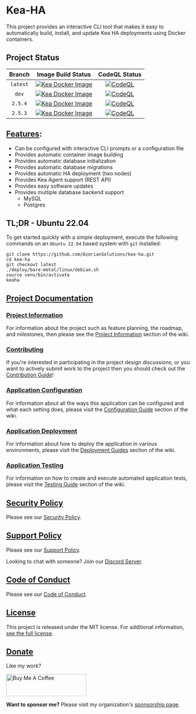 # Kea-HA

This project provides an interactive CLI tool that makes it easy to automatically build, install, and update
Kea HA deployments using Docker containers.

## Project Status

|  Branch  |                                                                                                      Image Build Status                                                                                                      |                                                                                                 CodeQL Status                                                                                                  |
|:--------:|:----------------------------------------------------------------------------------------------------------------------------------------------------------------------------------------------------------------------------:|:--------------------------------------------------------------------------------------------------------------------------------------------------------------------------------------------------------------:|
| `latest` |    [![Kea Docker Image](https://github.com/AzorianSolutions/kea-ha/actions/workflows/build-and-publish.yml/badge.svg?branch=latest)](https://github.com/AzorianSolutions/kea-ha/actions/workflows/build-and-publish.yml)     |    [![CodeQL](https://github.com/AzorianSolutions/kea-ha/actions/workflows/codeql-analysis.yml/badge.svg?branch=latest)](https://github.com/AzorianSolutions/kea-ha/actions/workflows/codeql-analysis.yml)     |
|  `dev`   |      [![Kea Docker Image](https://github.com/AzorianSolutions/kea-ha/actions/workflows/build-and-publish.yml/badge.svg?branch=dev)](https://github.com/AzorianSolutions/kea-ha/actions/workflows/build-and-publish.yml)      |      [![CodeQL](https://github.com/AzorianSolutions/kea-ha/actions/workflows/codeql-analysis.yml/badge.svg?branch=dev)](https://github.com/AzorianSolutions/kea-ha/actions/workflows/codeql-analysis.yml)      |
| `2.5.4`  | [![Kea Docker Image](https://github.com/AzorianSolutions/kea-ha/actions/workflows/build-and-publish.yml/badge.svg?branch=release/2.5.4)](https://github.com/AzorianSolutions/kea-ha/actions/workflows/build-and-publish.yml) | [![CodeQL](https://github.com/AzorianSolutions/kea-ha/actions/workflows/codeql-analysis.yml/badge.svg?branch=release/2.5.4)](https://github.com/AzorianSolutions/kea-ha/actions/workflows/codeql-analysis.yml) |
| `2.5.3`  | [![Kea Docker Image](https://github.com/AzorianSolutions/kea-ha/actions/workflows/build-and-publish.yml/badge.svg?branch=release/2.5.3)](https://github.com/AzorianSolutions/kea-ha/actions/workflows/build-and-publish.yml) | [![CodeQL](https://github.com/AzorianSolutions/kea-ha/actions/workflows/codeql-analysis.yml/badge.svg?branch=release/2.5.3)](https://github.com/AzorianSolutions/kea-ha/actions/workflows/codeql-analysis.yml) |

## [Features](https://github.com/AzorianSolutions/kea-ha/blob/main/docs/wiki/project/features.md):

- Can be configured with interactive CLI prompts or a configuration file
- Provides automatic container image building
- Provides automatic database initialization
- Provides automatic database migrations
- Provides automatic HA deployment (two nodes)
- Provides Kea Agent support (REST API)
- Provides easy software updates
- Provides multiple database backend support
    - MySQL
    - Postgres

## TL;DR - Ubuntu 22.04

To get started quickly with a simple deployment, execute the following commands on an `Ubuntu 22.04` based system
with `git` installed:

```
git clone https://github.com/AzorianSolutions/kea-ha.git
cd kea-ha
git checkout latest
./deploy/bare-metal/linux/debian.sh
source venv/bin/activate
keaha
```

## [Project Documentation](https://github.com/AzorianSolutions/kea-ha/blob/main/docs/README.md)

### [Project Information](https://github.com/AzorianSolutions/kea-ha/blob/main/docs/wiki/project/README.md)

For information about the project such as feature planning, the roadmap, and milestones, then please see the
[Project Information](https://github.com/AzorianSolutions/kea-ha/blob/main/docs/wiki/project/README.md) section of the
wiki.

### [Contributing](https://github.com/AzorianSolutions/kea-ha/blob/main/docs/wiki/contributing/README.md)

If you're interested in participating in the project design discussions, or you want to actively submit work to the
project then you should check out the
[Contribution Guide](https://github.com/AzorianSolutions/kea-ha/blob/main/docs/wiki/contributing/README.md)!

### [Application Configuration](https://github.com/AzorianSolutions/kea-ha/blob/main/docs/wiki/configuration/README.md)

For information about all the ways this application can be configured and what each setting does, please visit the
[Configuration Guide](https://github.com/AzorianSolutions/kea-ha/blob/main/docs/wiki/configuration/README.md) section of
the wiki.

### [Application Deployment](https://github.com/AzorianSolutions/kea-ha/blob/main/docs/wiki/deployment/README.md)

For information about how to deploy the application in various environments, please visit the
[Deployment Guides](https://github.com/AzorianSolutions/kea-ha/blob/main/docs/wiki/deployment/README.md) section of the
wiki.

### [Application Testing](https://github.com/AzorianSolutions/kea-ha/blob/main/docs/wiki/testing/README.md)

For information on how to create and execute automated application tests, please visit the
[Testing Guide](https://github.com/AzorianSolutions/kea-ha/blob/main/docs/wiki/testing/README.md) section of the wiki.

## [Security Policy](https://github.com/AzorianSolutions/kea-ha/blob/main/.github/SECURITY.md)

Please see our
[Security Policy](https://github.com/AzorianSolutions/kea-ha/blob/main/.github/SECURITY.md).

## [Support Policy](https://github.com/AzorianSolutions/kea-ha/blob/main/docs/wiki/support/README.md)

Please see our
[Support Policy](https://github.com/AzorianSolutions/kea-ha/blob/main/docs/wiki/support/README.md).

Looking to chat with someone? Join our [Discord Server](https://discord.azorian.solutions).

## [Code of Conduct](https://github.com/AzorianSolutions/kea-ha/blob/main/.github/CODE_OF_CONDUCT.md)

Please see our
[Code of Conduct](https://github.com/AzorianSolutions/kea-ha/blob/main/.github/CODE_OF_CONDUCT.md).

## [License](https://github.com/AzorianSolutions/kea-ha/blob/main/LICENSE)

This project is released under the MIT license. For additional
information, [see the full license](https://github.com/AzorianSolutions/kea-ha/blob/main/LICENSE).

## [Donate](https://www.buymeacoffee.com/AzorianMatt)

Like my work?

<a href="https://www.buymeacoffee.com/AzorianMatt" target="_blank"><img src="https://cdn.buymeacoffee.com/buttons/v2/default-blue.png" alt="Buy Me A Coffee" style="height: 60px !important;width: 217px !important;" ></a>

**Want to sponsor me?** Please visit my organization's [sponsorship page](https://github.com/sponsors/AzorianSolutions).
